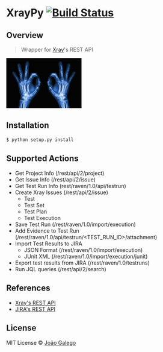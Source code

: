 # XrayPy [![Build Status][travis-image]][travis-url]

## Overview

> Wrapper for <a href="https://marketplace.atlassian.com/plugins/com.xpandit.plugins.xray/server/overview">Xray</a>&#39;s REST API

<img src="https://github.com/JGalego/XrayPy/blob/master/images/Xray.jpeg?raw=true" width="200"/>

## Installation

```sh
$ python setup.py install
```

## Supported Actions

* Get Project Info (/rest/api/2/project)
* Get Issue Info (/rest/api/2/issue)
* Get Test Run Info (rest/raven/1.0/api/testrun)
* Create Xray Issues (/rest/api/2/issue)
    * Test
    * Test Set
    * Test Plan
    * Test Execution
* Save Test Run (/rest/raven/1.0/import/execution)
* Add Evidence to Test Run (/rest/raven/1.0/api/testrun/<TEST_RUN_ID>/attachment)
* Import Test Results to JIRA
    * JSON Format (/rest/raven/1.0/import/execution)
    * JUnit XML (/rest/raven/1.0/import/execution/junit)
* Export test results from JIRA (/rest/raven/1.0/testruns)
* Run JQL queries (/rest/api/2/search)

## References

* <a href="https://confluence.xpand-addons.com/display/XRAY/REST+API">Xray's REST API</a>
* <a href="https://developer.atlassian.com/server/jira/platform/rest-apis/">JIRA's REST API</a>

## License

MIT License © [João Galego]()

[travis-image]: https://travis-ci.org/JGalego/XrayPy.svg?branch=master
[travis-url]: https://travis-ci.org/JGalego/XrayPy
